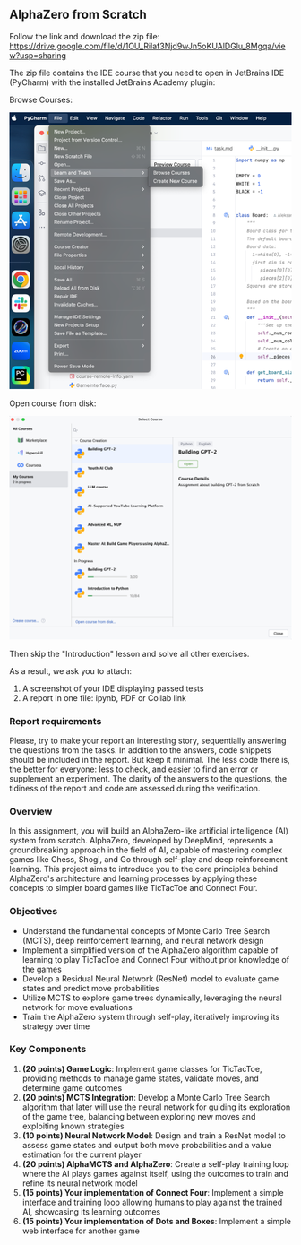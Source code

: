 ## AlphaZero from Scratch
Follow the link and download the zip file: https://drive.google.com/file/d/1OU_Rilaf3Njd9wJn5oKUAlDGlu_8Mgqa/view?usp=sharing

The zip file contains the IDE course that you need to open in JetBrains IDE (PyCharm) with the installed JetBrains Academy plugin:

Browse Courses:

![InstallPluginCourse1](images/InstallPluginCourse1.png)

Open course from disk:

![InstallPluginCourse2](images/InstallPluginCourse2.png)

Then skip the "Introduction" lesson and solve all other exercises.

As a result, we ask you to attach:
1. A screenshot of your IDE displaying passed tests
2. A report in one file: ipynb, PDF or Collab link
 
### Report requirements
Please, try to make your report an interesting story, sequentially answering the questions from the tasks. 
In addition to the answers, code snippets should be included in the report. But keep it minimal. 
The less code there is, the better for everyone: less to check, and easier to find an error or supplement an experiment. 
The clarity of the answers to the questions, the tidiness of the report and code are assessed during the verification.

### Overview
In this assignment, you will build an AlphaZero-like artificial intelligence (AI) system from scratch. 
AlphaZero, developed by DeepMind, represents a groundbreaking approach in the field of AI, 
capable of mastering complex games like Chess, Shogi, and Go through self-play and deep reinforcement learning. 
This project aims
to introduce you to the core principles behind AlphaZero's architecture and learning processes
by applying these concepts to simpler board games like TicTacToe and Connect Four.

### Objectives
- Understand the fundamental concepts of Monte Carlo Tree Search (MCTS), deep reinforcement learning, and neural network design
- Implement a simplified version of the AlphaZero algorithm capable of learning to play TicTacToe and Connect Four without prior knowledge of the games
- Develop a Residual Neural Network (ResNet) model to evaluate game states and predict move probabilities
- Utilize MCTS to explore game trees dynamically, leveraging the neural network for move evaluations
- Train the AlphaZero system through self-play, iteratively improving its strategy over time

### Key Components
1. **(20 points) Game Logic**: Implement game classes for TicTacToe, providing methods to manage game states, validate moves, and determine game outcomes
2. **(20 points) MCTS Integration**: Develop a Monte Carlo Tree Search algorithm that later will use the neural network for guiding its exploration of the game tree, balancing between exploring new moves and exploiting known strategies
3. **(10 points) Neural Network Model**: Design and train a ResNet model to assess game states and output both move probabilities and a value estimation for the current player
4. **(20 points) AlphaMCTS and AlphaZero**: Create a self-play training loop where the AI plays games against itself, using the outcomes to train and refine its neural network model
5. **(15 points) Your implementation of Connect Four**: Implement a simple interface and training loop allowing humans to play against the trained AI, showcasing its learning outcomes
6. **(15 points) Your implementation of Dots and Boxes**: Implement a simple web interface for another game
